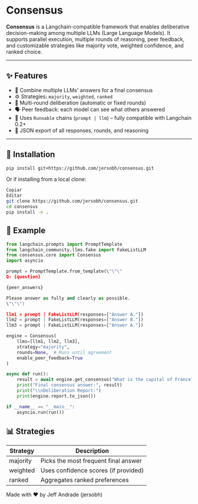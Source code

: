 # Consensus

**Consensus** is a Langchain-compatible framework that enables deliberative decision-making among multiple LLMs (Large Language Models). It supports parallel execution, multiple rounds of reasoning, peer feedback, and customizable strategies like majority vote, weighted confidence, and ranked choice.

---

## ✨ Features

- 🔄 Combine multiple LLMs' answers for a final consensus  
- ⚙️ Strategies: `majority`, `weighted`, `ranked`  
- 🔁 Multi-round deliberation (automatic or fixed rounds)  
- 🗣 Peer feedback: each model can see what others answered  
- 🧠 Uses `Runnable` chains (`prompt | llm`) – fully compatible with Langchain 0.2+  
- 🧾 JSON export of all responses, rounds, and reasoning  

---

## 🚀 Installation

```bash
pip install git+https://github.com/jersobh/consensus.git
```

Or if installing from a local clone:

```bash
Copiar
Editar
git clone https://github.com/jersobh/consensus.git
cd consensus
pip install -e .
```

## 🧪 Example 

```python
from langchain.prompts import PromptTemplate
from langchain_community.llms.fake import FakeListLLM
from consensus.core import Consensus
import asyncio

prompt = PromptTemplate.from_template(\"\"\"
Q: {question}

{peer_answers}

Please answer as fully and clearly as possible.
\"\"\")

llm1 = prompt | FakeListLLM(responses=["Answer A."])
llm2 = prompt | FakeListLLM(responses=["Answer B."])
llm3 = prompt | FakeListLLM(responses=["Answer A."])

engine = Consensus(
    llms=[llm1, llm2, llm3],
    strategy="majority",
    rounds=None,  # Runs until agreement
    enable_peer_feedback=True
)

async def run():
    result = await engine.get_consensus("What is the capital of France?")
    print("Final consensus answer:", result)
    print("\\nDeliberation Report:")
    print(engine.report.to_json())

if __name__ == "__main__":
    asyncio.run(run())

```


## 📊 Strategies
|Strategy|Description|
|---|---|
|majority  |	Picks the most frequent final answer|
|weighted  |	Uses confidence scores (if provided)|
|ranked    |    Aggregates ranked preferences|

Made with ❤️ by Jeff Andrade (jersobh)
